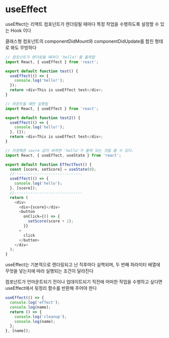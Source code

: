 # useEffect

useEffect는 리액트 컴포넌트가 렌더링될 때마다 특정 작업을 수행하도록 설정할 수 있는 Hook 이다

클래스형 컴포넌트의 componentDidMount와 componentDidUpdate를 합친 형태로 봐도 무방하다

```js
// 컴포넌트가 렌더링될 때마다 'hello!'를 출력함
import React, { useEffect } from 'react';

export default function test() {
  useEffect(() => {
    console.log('hello!');
  });
  return <div>This is useEffect test</div>;
}
```

```js
// 마운트될 때만 실행됨
import React, { useEffect } from 'react';

export default function test2() {
  useEffect(() => {
    console.log('hello!');
  }, []);
  return <div>This is useEffect test</div>;
}
```

```js
// 지정해준 socre 값이 바뀌면 'hello'가 출력 되는 것을 볼 수 있다.
import React, { useEffect, useState } from 'react';

export default function EffectTest() {
  const [score, setScore] = useState(0);
  //------------------------------
  useEffect(() => {
    console.log('hello');
  }, [score]);
  //------------------------------
  return (
    <div>
      <div>{score}</div>
      <button
        onClick={() => {
          setScore(score + 1);
        }}
      >
        click
      </button>
    </div>
  );
}
```

useEffect는 기본적으로 렌더링되고 난 직후마다 실핵되며, 두 번째 파라미터 배열에 무엇을 넣는지에 따라 실행되는 조건이 달라진다

컴포넌트가 언마운트되기 전이나 업데이트되기 직전에 어떠한 작업을 수행하고 싶다면 useEffect에서 뒷정리 함수를 반환해 주어야 한다

```js
useEffect(() => {
  console.log('effect');
  console.log(name);
  return () => {
    console.log('cleanup');
    console.log(name);
  };
}, [name]);
```
